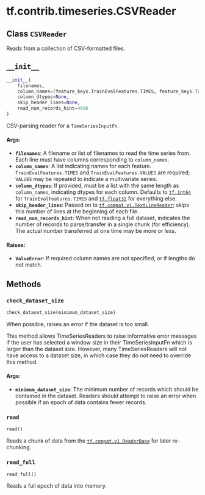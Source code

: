 <div itemscope itemtype="http://developers.google.com/ReferenceObject">
<meta itemprop="name" content="tf.contrib.timeseries.CSVReader" />
<meta itemprop="path" content="Stable" />
<meta itemprop="property" content="__init__"/>
<meta itemprop="property" content="check_dataset_size"/>
<meta itemprop="property" content="read"/>
<meta itemprop="property" content="read_full"/>
</div>

# tf.contrib.timeseries.CSVReader

## Class `CSVReader`

Reads from a collection of CSV-formatted files.



<!-- Placeholder for "Used in" -->


<h2 id="__init__"><code>__init__</code></h2>

``` python
__init__(
    filenames,
    column_names=(feature_keys.TrainEvalFeatures.TIMES, feature_keys.TrainEvalFeatures.VALUES),
    column_dtypes=None,
    skip_header_lines=None,
    read_num_records_hint=4096
)
```

CSV-parsing reader for a `TimeSeriesInputFn`.


#### Args:


* <b>`filenames`</b>: A filename or list of filenames to read the time series from.
  Each line must have columns corresponding to `column_names`.
* <b>`column_names`</b>: A list indicating names for each feature.
  `TrainEvalFeatures.TIMES` and `TrainEvalFeatures.VALUES` are required;
  `VALUES` may be repeated to indicate a multivariate series.
* <b>`column_dtypes`</b>: If provided, must be a list with the same length as
  `column_names`, indicating dtypes for each column. Defaults to
  <a href="../../../tf.md#int64"><code>tf.int64</code></a> for `TrainEvalFeatures.TIMES` and <a href="../../../tf.md#float32"><code>tf.float32</code></a> for everything
  else.
* <b>`skip_header_lines`</b>: Passed on to <a href="../../../tf/TextLineReader.md"><code>tf.compat.v1.TextLineReader</code></a>; skips this
  number of lines at the beginning of each file.
* <b>`read_num_records_hint`</b>: When not reading a full dataset, indicates the
  number of records to parse/transfer in a single chunk (for efficiency).
  The actual number transferred at one time may be more or less.


#### Raises:


* <b>`ValueError`</b>: If required column names are not specified, or if lengths do
  not match.



## Methods

<h3 id="check_dataset_size"><code>check_dataset_size</code></h3>

``` python
check_dataset_size(minimum_dataset_size)
```

When possible, raises an error if the dataset is too small.

This method allows TimeSeriesReaders to raise informative error messages if
the user has selected a window size in their TimeSeriesInputFn which is
larger than the dataset size. However, many TimeSeriesReaders will not have
access to a dataset size, in which case they do not need to override this
method.

#### Args:


* <b>`minimum_dataset_size`</b>: The minimum number of records which should be
  contained in the dataset. Readers should attempt to raise an error when
  possible if an epoch of data contains fewer records.

<h3 id="read"><code>read</code></h3>

``` python
read()
```

Reads a chunk of data from the <a href="../../../tf/ReaderBase.md"><code>tf.compat.v1.ReaderBase</code></a> for later re-chunking.


<h3 id="read_full"><code>read_full</code></h3>

``` python
read_full()
```

Reads a full epoch of data into memory.





